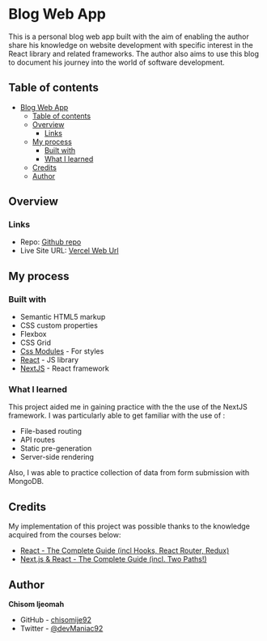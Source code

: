 # Blog Web App

This is a personal blog web app built with the aim of enabling the author share his knowledge on website development with specific interest in the React library and related frameworks. The author also aims to use this blog to document his journey into the world of software development.

## Table of contents

- [Blog Web App](#blog-web-app)
  - [Table of contents](#table-of-contents)
  - [Overview](#overview)
    - [Links](#links)
  - [My process](#my-process)
    - [Built with](#built-with)
    - [What I learned](#what-i-learned)
  - [Credits](#credits)
  - [Author](#author)

## Overview

### Links

- Repo: [Github repo](https://github.com/chisomije92/blog-project)
- Live Site URL: [Vercel Web Url](https://chisom-blog.vercel.app)

## My process

### Built with

- Semantic HTML5 markup
- CSS custom properties
- Flexbox
- CSS Grid
- [Css Modules](https://create-react-app.dev/docs/adding-a-css-modules-stylesheet/) - For styles
- [React](https://reactjs.org/) - JS library
- [NextJS](https://nextjs.org/) - React framework

### What I learned

This project aided me in gaining practice with the the use of the NextJS framework. I was particularly able to get familiar with the use of :

- File-based routing
- API routes
- Static pre-generation
- Server-side rendering

Also, I was able to practice collection of data from form submission with MongoDB.

## Credits

My implementation of this project was possible thanks to the knowledge acquired from the courses below:

- [React - The Complete Guide (incl Hooks, React Router, Redux)](https://www.udemy.com/course/react-the-complete-guide-incl-redux/)
- [Next.js & React - The Complete Guide (incl. Two Paths!)](https://www.udemy.com/course/nextjs-react-the-complete-guide/)

## Author

**Chisom Ijeomah**

- GitHub - [chisomije92](https://github.com/chisomije92)
- Twitter - [@devManiac92](https://www.twitter.com/@devManiac92)
